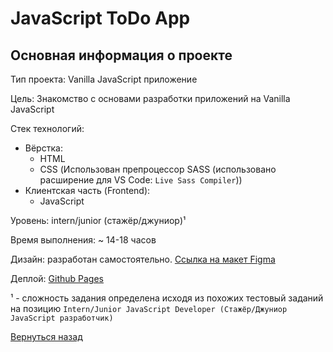 # JavaScript ToDo App

## Основная информация о проекте

Тип проекта: Vanilla JavaScript приложение

Цель: Знакомство с основами разработки приложений на Vanilla JavaScript

Стек технологий:
- Вёрстка:
    - HTML
    - CSS (Использован препроцессор SASS (использовано расширение для VS Code: `Live Sass Compiler`))
- Клиентская часть (Frontend):
    - JavaScript

Уровень: intern/junior (стажёр/джуниор)¹

Время выполнения: ~ 14-18 часов

Дизайн: разработан самостоятельно. [Ссылка на макет Figma](https://www.figma.com/file/5FW5ddxWrasGHr7hxQLzg6/js-todo-app?node-id=1%3A2)

Деплой: [Github Pages](https://pro100cahya.github.io/js-todo-app/)

¹ - сложность задания определена исходя из похожих тестовый заданий на позицию `Intern/Junior JavaScript Developer (Стажёр/Джуниор JavaScript разработчик)`

[Вернуться назад](/README.md)